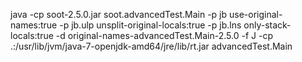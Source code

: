 java -cp soot-2.5.0.jar soot.advancedTest.Main  -p jb use-original-names:true -p jb.ulp unsplit-original-locals:true -p jb.lns only-stack-locals:true -d original-names-advancedTest.Main-2.5.0 -f J -cp .:/usr/lib/jvm/java-7-openjdk-amd64/jre/lib/rt.jar advancedTest.Main
